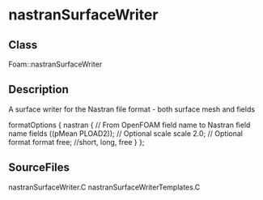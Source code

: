 # nastranSurfaceWriter 
## Class
Foam::nastranSurfaceWriter

## Description
A surface writer for the Nastran file format - both surface mesh and fields

formatOptions
{
        nastran
        {
            // From OpenFOAM field name to Nastran field name
            fields ((pMean PLOAD2));
            // Optional scale
            scale 2.0;
            // Optional format
            format free;    //short, long, free
        }
};

## SourceFiles
nastranSurfaceWriter.C
nastranSurfaceWriterTemplates.C

